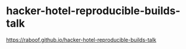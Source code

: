 # hacker-hotel-reproducible-builds-talk

https://raboof.github.io/hacker-hotel-reproducible-builds-talk
